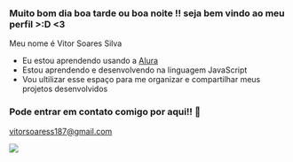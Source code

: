 ### Muito bom dia boa tarde ou boa noite !! seja bem vindo ao meu perfil >:D <3

Meu nome é Vitor Soares Silva

- Eu estou aprendendo usando a [Alura](https://www.alura.com.br)
- Estou aprendendo e desenvolvendo na linguagem JavaScript
- Vou ultilizar esse espaço para me organizar e compartilhar meus projetos desenvolvidos

### Pode entrar em contato comigo por aqui!! 📧

vitorsoaress187@gmail.com


![](https://tenor.com/pt-BR/view/hollow-knight-gif-25331926)
